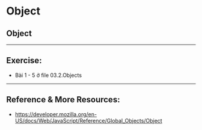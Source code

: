 # Object
## Object


---

## Exercise:

- Bài 1 - 5 ở file 03.2.Objects

---

## Reference & More Resources: 
* https://developer.mozilla.org/en-US/docs/Web/JavaScript/Reference/Global_Objects/Object
